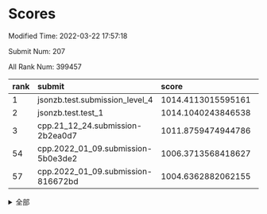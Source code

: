 # Scores

Modified Time: 2022-03-22 17:57:18

Submit Num: 207

All Rank Num: 399457

| rank |               submit               |       score        |       sigma        | pk_num |
| :--- | :--------------------------------- | :----------------- | :----------------- | :----- |
| 1    | jsonzb.test.submission_level_4     | 1014.4113015595161 | 0.8216169274631117 | 7714   |
| 2    | jsonzb.test.test_1                 | 1014.1040243846538 | 0.8434067920471853 | 7714   |
| 3    | cpp.21_12_24.submission-2b2ea0d7   | 1011.8759474944786 | 0.8004532227141169 | 7720   |
| 54   | cpp.2022_01_09.submission-5b0e3de2 | 1006.3713568418627 | 0.724053971446391  | 7720   |
| 57   | cpp.2022_01_09.submission-816672bd | 1004.6362882062155 | 0.7232718289521836 | 7725   |


<details>
<summary>全部</summary>

| rank |                 submit                 |       score        |       sigma        | pk_num |
| :--- | :------------------------------------- | :----------------- | :----------------- | :----- |
| 1    | jsonzb.test.submission_level_4         | 1014.4113015595161 | 0.8216169274631117 | 7714   |
| 2    | jsonzb.test.test_1                     | 1014.1040243846538 | 0.8434067920471853 | 7714   |
| 3    | cpp.21_12_24.submission-2b2ea0d7       | 1011.8759474944786 | 0.8004532227141169 | 7720   |
| 4    | gobigger.level_3.submission_level_3_24 | 1011.6473321417404 | 0.7455992298790793 | 7723   |
| 5    | gobigger.level_3.submission_level_3_33 | 1011.5449169884747 | 0.7787742326350845 | 7722   |
| 6    | gobigger.level_3.submission_level_3_39 | 1011.347985470798  | 0.7793690506119907 | 7719   |
| 7    | gobigger.level_3.submission_level_3_40 | 1011.295829895075  | 0.783411374394815  | 7715   |
| 8    | gobigger.level_3.submission_level_3_43 | 1011.25638215323   | 0.7734504438488816 | 7718   |
| 9    | gobigger.level_3.submission_level_3_44 | 1011.1781025600704 | 0.7806891218421917 | 7723   |
| 10   | gobigger.level_3.submission_level_3_21 | 1011.1497091649793 | 0.7842101406767226 | 7717   |
| 11   | gobigger.level_3.submission_level_3_10 | 1011.0791103521035 | 0.7732546360195747 | 7715   |
| 12   | gobigger.level_3.submission_level_3_37 | 1010.956684103924  | 0.7864491141788598 | 7714   |
| 13   | gobigger.level_3.submission_level_3_30 | 1010.8149383238149 | 0.7696638116652051 | 7718   |
| 14   | gobigger.level_3.submission_level_3_18 | 1010.7415139592856 | 0.7535099377698282 | 7721   |
| 15   | gobigger.level_3.submission_level_3_5  | 1010.6925269847576 | 0.7528679088161834 | 7720   |
| 16   | gobigger.level_3.submission_level_3_29 | 1010.6708415227474 | 0.7675875990885037 | 7721   |
| 17   | gobigger.level_3.submission_level_3_3  | 1010.5769971938497 | 0.7563253703720368 | 7722   |
| 18   | gobigger.level_3.submission_level_3_36 | 1010.5566710016572 | 0.7431840735118951 | 7716   |
| 19   | gobigger.level_3.submission_level_3_46 | 1010.5432531637484 | 0.7770735204324923 | 7721   |
| 20   | gobigger.level_3.submission_level_3_6  | 1010.3941567447342 | 0.7729187385966763 | 7718   |
| 21   | gobigger.level_3.submission_level_3_7  | 1010.2858358527344 | 0.7795429816736074 | 7725   |
| 22   | gobigger.level_3.submission_level_3_27 | 1010.2551149443112 | 0.7410618231800928 | 7725   |
| 23   | gobigger.level_3.submission_level_3_23 | 1010.1437076533365 | 0.7720728061943757 | 7718   |
| 24   | gobigger.level_3.submission_level_3_42 | 1010.1090482254307 | 0.7838620786863805 | 7716   |
| 25   | gobigger.level_3.submission_level_3_22 | 1010.0971187875963 | 0.7734200718209294 | 7723   |
| 26   | gobigger.level_3.submission_level_3_17 | 1010.0448520110663 | 0.7478350916172919 | 7717   |
| 27   | gobigger.level_3.submission_level_3_35 | 1010.0278935523571 | 0.7584956567006115 | 7721   |
| 28   | gobigger.level_3.submission_level_3_26 | 1009.9950974119574 | 0.7543923809760772 | 7718   |
| 29   | gobigger.level_3.submission_level_3_0  | 1009.929514037922  | 0.7507983119303752 | 7715   |
| 30   | gobigger.level_3.submission_level_3_9  | 1009.9133681515751 | 0.73628798699148   | 7721   |
| 31   | gobigger.level_3.submission_level_3_47 | 1009.855106991838  | 0.7539549837830448 | 7719   |
| 32   | gobigger.level_3.submission_level_3_34 | 1009.7902749228653 | 0.7677242834783843 | 7721   |
| 33   | gobigger.level_3.submission_level_3_20 | 1009.7571465428384 | 0.7361302127270666 | 7725   |
| 34   | gobigger.level_3.submission_level_3_19 | 1009.6991744685885 | 0.7799123504495692 | 7717   |
| 35   | gobigger.level_3.submission_level_3_28 | 1009.6815727580946 | 0.7554246471084783 | 7717   |
| 36   | gobigger.level_3.submission_level_3_1  | 1009.6567976712455 | 0.7637856836943312 | 7717   |
| 37   | gobigger.level_3.submission_level_3_13 | 1009.6403322663634 | 0.7500588661974937 | 7718   |
| 38   | gobigger.level_3.submission_level_3_48 | 1009.5296444336533 | 0.752452872916331  | 7716   |
| 39   | gobigger.level_3.submission_level_3_25 | 1009.4398454563878 | 0.7499960809143905 | 7718   |
| 40   | gobigger.level_3.submission_level_3_11 | 1009.4393349502589 | 0.7554512930564729 | 7725   |
| 41   | gobigger.level_3.submission_level_3_31 | 1009.4380331497732 | 0.7471308309596113 | 7722   |
| 42   | gobigger.level_3.submission_level_3_49 | 1009.4087400224067 | 0.7465285883710367 | 7717   |
| 43   | gobigger.level_3.submission_level_3_4  | 1009.3638290309772 | 0.7381587282485425 | 7718   |
| 44   | gobigger.level_3.submission_level_3_16 | 1009.3309780168357 | 0.7454475528119632 | 7717   |
| 45   | gobigger.level_3.submission_level_3_15 | 1009.3196070575623 | 0.7490450034446671 | 7721   |
| 46   | gobigger.level_3.submission_level_3_14 | 1009.2870659953867 | 0.7556304738802682 | 7718   |
| 47   | gobigger.level_3.submission_level_3_2  | 1009.2823591944993 | 0.7471856970539784 | 7716   |
| 48   | gobigger.level_3.submission_level_3_12 | 1009.2813701840989 | 0.7381653155677085 | 7716   |
| 49   | gobigger.level_3.submission_level_3_41 | 1009.2776396317875 | 0.7453809264766305 | 7716   |
| 50   | gobigger.level_3.submission_level_3_32 | 1008.9730316734598 | 0.7461004549915894 | 7725   |
| 51   | gobigger.level_3.submission_level_3_38 | 1008.8065617648955 | 0.7409689532666534 | 7719   |
| 52   | gobigger.level_3.submission_level_3_45 | 1008.6073031281343 | 0.7438047898485883 | 7719   |
| 53   | gobigger.level_3.submission_level_3_8  | 1008.2369960204819 | 0.7485676123900862 | 7712   |
| 54   | cpp.2022_01_09.submission-5b0e3de2     | 1006.3713568418627 | 0.724053971446391  | 7720   |
| 55   | gobigger.level_1.submission_level_1_30 | 1005.0551138691787 | 0.7216566405766206 | 7715   |
| 56   | gobigger.level_1.submission_level_1_16 | 1004.8245113463572 | 0.7373921461291456 | 7719   |
| 57   | cpp.2022_01_09.submission-816672bd     | 1004.6362882062155 | 0.7232718289521836 | 7725   |
| 58   | gobigger.level_1.submission_level_1_24 | 1004.560145715919  | 0.7310515594186122 | 7718   |
| 59   | gobigger.level_1.submission_level_1_36 | 1004.4711959810782 | 0.7093580706124943 | 7722   |
| 60   | gobigger.level_1.submission_level_1_22 | 1004.2846925502514 | 0.7227636402028049 | 7717   |
| 61   | gobigger.level_1.submission_level_1_28 | 1004.2646761555777 | 0.7286118208010346 | 7714   |
| 62   | gobigger.level_1.submission_level_1_21 | 1004.1037195367682 | 0.7257840444514244 | 7716   |
| 63   | gobigger.level_1.submission_level_1_9  | 1004.0762360322126 | 0.7149346474124724 | 7721   |
| 64   | gobigger.level_1.submission_level_1_35 | 1004.0548433766204 | 0.7185810026929685 | 7718   |
| 65   | gobigger.level_1.submission_level_1_7  | 1004.0321104093289 | 0.7128329323196678 | 7717   |
| 66   | gobigger.level_1.submission_level_1_12 | 1003.9637153640425 | 0.7210789297857506 | 7716   |
| 67   | gobigger.level_1.submission_level_1_15 | 1003.9605093575445 | 0.7159255967598132 | 7724   |
| 68   | gobigger.level_1.submission_level_1_8  | 1003.9137385595997 | 0.7066243832432269 | 7721   |
| 69   | gobigger.level_1.submission_level_1_41 | 1003.9053894854356 | 0.7240683776883688 | 7716   |
| 70   | gobigger.level_1.submission_level_1_49 | 1003.716461765369  | 0.712251814804758  | 7721   |
| 71   | gobigger.level_1.submission_level_1_1  | 1003.5669536071298 | 0.7095061643698711 | 7719   |
| 72   | gobigger.level_1.submission_level_1_17 | 1003.5499321030072 | 0.7106660025321113 | 7718   |
| 73   | gobigger.level_1.submission_level_1_38 | 1003.5410325206375 | 0.7184922352290867 | 7721   |
| 74   | gobigger.level_1.submission_level_1_4  | 1003.4718986553298 | 0.714964483584182  | 7718   |
| 75   | gobigger.level_1.submission_level_1_14 | 1003.4702506839011 | 0.7157890166320123 | 7721   |
| 76   | gobigger.level_1.submission_level_1_29 | 1003.4032580560628 | 0.7286680667150949 | 7722   |
| 77   | gobigger.level_1.submission_level_1_37 | 1003.384782835324  | 0.7045340446977538 | 7719   |
| 78   | gobigger.level_1.submission_level_1_11 | 1003.3791111889584 | 0.7191383261547643 | 7711   |
| 79   | gobigger.level_1.submission_level_1_20 | 1003.3163511561883 | 0.719575253254762  | 7716   |
| 80   | gobigger.level_1.submission_level_1_23 | 1003.3093539516569 | 0.7102311724011612 | 7721   |
| 81   | gobigger.level_1.submission_level_1_48 | 1003.2472440434481 | 0.7221940453187756 | 7718   |
| 82   | gobigger.level_1.submission_level_1_43 | 1003.2235728532987 | 0.7128692112386805 | 7718   |
| 83   | gobigger.level_1.submission_level_1_26 | 1003.1379074331965 | 0.7338795545347756 | 7719   |
| 84   | gobigger.level_1.submission_level_1_42 | 1003.0790524018909 | 0.7142710173399766 | 7718   |
| 85   | gobigger.level_1.submission_level_1_34 | 1003.0636378967982 | 0.7231095981674515 | 7717   |
| 86   | gobigger.level_1.submission_level_1_3  | 1003.0247173827049 | 0.717497227909646  | 7721   |
| 87   | gobigger.level_1.submission_level_1_19 | 1003.024553599348  | 0.7270825171002196 | 7718   |
| 88   | gobigger.level_1.submission_level_1_44 | 1002.9266624681496 | 0.713149407945182  | 7716   |
| 89   | gobigger.level_1.submission_level_1_47 | 1002.8763370576988 | 0.72538922191456   | 7717   |
| 90   | gobigger.level_1.submission_level_1_6  | 1002.8062486991306 | 0.7076734711688303 | 7721   |
| 91   | gobigger.level_1.submission_level_1_25 | 1002.7532527820659 | 0.7168200192208585 | 7714   |
| 92   | gobigger.level_1.submission_level_1_10 | 1002.7118171211562 | 0.7124233748998255 | 7717   |
| 93   | gobigger.level_1.submission_level_1_5  | 1002.550655763437  | 0.7146208502362053 | 7717   |
| 94   | gobigger.level_1.submission_level_1_33 | 1002.4396340419266 | 0.7133691898996112 | 7718   |
| 95   | gobigger.level_1.submission_level_1_32 | 1002.4030213463583 | 0.7105295095568621 | 7720   |
| 96   | gobigger.level_1.submission_level_1_46 | 1002.3832315152706 | 0.7100863821521847 | 7721   |
| 97   | gobigger.level_1.submission_level_1_13 | 1002.3754756561004 | 0.7262498253496203 | 7723   |
| 98   | gobigger.level_1.submission_level_1_0  | 1002.3392550242453 | 0.7088408943013804 | 7721   |
| 99   | gobigger.level_1.submission_level_1_31 | 1002.32256358111   | 0.7197662885852265 | 7715   |
| 100  | gobigger.level_1.submission_level_1_27 | 1002.3218580173408 | 0.7161288685861219 | 7718   |
| 101  | gobigger.level_1.submission_level_1_2  | 1002.2294127306526 | 0.7202629899923547 | 7720   |
| 102  | gobigger.level_1.submission_level_1_45 | 1002.1614337821471 | 0.7078037970944968 | 7718   |
| 103  | gobigger.level_1.submission_level_1_39 | 1001.6855502448373 | 0.7047891316905389 | 7720   |
| 104  | gobigger.level_1.submission_level_1_40 | 1001.6245117370642 | 0.7096774386911856 | 7719   |
| 105  | gobigger.level_1.submission_level_1_18 | 1001.2997492100633 | 0.7081321827523219 | 7722   |
| 106  | gobigger.random.submission_random_43   | 997.7273730384085  | 0.6981192525190943 | 7722   |
| 107  | gobigger.random.submission_random_19   | 997.4205052912932  | 0.7106631874078247 | 7720   |
| 108  | gobigger.random.submission_random_1    | 997.3045896900052  | 0.7162786365867984 | 7718   |
| 109  | gobigger.random.submission_random_45   | 997.2627777845606  | 0.7120884589901687 | 7719   |
| 110  | gobigger.random.submission_random_28   | 996.9877211634243  | 0.7016609761857974 | 7721   |
| 111  | gobigger.random.submission_random_29   | 996.9171909941501  | 0.7096598573308086 | 7720   |
| 112  | gobigger.random.submission_random_40   | 996.8563204529531  | 0.7386803587268835 | 7723   |
| 113  | gobigger.random.submission_random_21   | 996.7805394139425  | 0.7036250961822245 | 7726   |
| 114  | gobigger.random.submission_random_47   | 996.6796165534904  | 0.715020249598964  | 7720   |
| 115  | gobigger.random.submission_random_49   | 996.6164508679467  | 0.6947422327220204 | 7718   |
| 116  | gobigger.random.submission_random_2    | 996.5930927409393  | 0.7062307996861964 | 7718   |
| 117  | gobigger.random.submission_random_3    | 996.5924833598024  | 0.7133077298959292 | 7718   |
| 118  | gobigger.random.submission_random_26   | 996.4970116133557  | 0.7237236707755752 | 7725   |
| 119  | gobigger.random.submission_random_10   | 996.3142774584509  | 0.7249317959318552 | 7720   |
| 120  | gobigger.random.submission_random_18   | 996.2981159341781  | 0.7048756005442357 | 7714   |
| 121  | gobigger.random.submission_random_48   | 996.2935363759785  | 0.7117180678732314 | 7721   |
| 122  | gobigger.random.submission_random_38   | 996.1628493943813  | 0.7099939430199662 | 7718   |
| 123  | gobigger.random.submission_random_5    | 996.1354486456436  | 0.7190464467789015 | 7723   |
| 124  | gobigger.random.submission_random_17   | 996.1225304216537  | 0.7122814270598892 | 7718   |
| 125  | gobigger.random.submission_random_46   | 996.0853411656025  | 0.71150963475389   | 7727   |
| 126  | gobigger.random.submission_random_31   | 996.0551204113304  | 0.7041844608070605 | 7721   |
| 127  | gobigger.random.submission_random_14   | 996.0398021252948  | 0.7212151206132699 | 7718   |
| 128  | gobigger.random.submission_random_8    | 995.9861628398257  | 0.700248401203019  | 7717   |
| 129  | gobigger.random.submission_random_4    | 995.9622425184601  | 0.7133159993546656 | 7721   |
| 130  | gobigger.random.submission_random_16   | 995.9505131980548  | 0.7041038857462276 | 7723   |
| 131  | gobigger.random.submission_random_41   | 995.9426262505544  | 0.7080469302802723 | 7714   |
| 132  | gobigger.random.submission_random_32   | 995.9325093875519  | 0.703040094740217  | 7715   |
| 133  | gobigger.random.submission_random_22   | 995.9225006586574  | 0.7067080477468929 | 7714   |
| 134  | gobigger.random.submission_random_27   | 995.7857805065355  | 0.7119847794426245 | 7721   |
| 135  | gobigger.random.submission_random_44   | 995.7329304266015  | 0.7098633491572666 | 7717   |
| 136  | gobigger.random.submission_random_42   | 995.653650370367   | 0.7111123338310715 | 7717   |
| 137  | gobigger.random.submission_random_35   | 995.6261815554493  | 0.7138586755758197 | 7719   |
| 138  | gobigger.random.submission_random_15   | 995.6064494966668  | 0.7071729954514049 | 7719   |
| 139  | gobigger.random.submission_random_36   | 995.5965529614448  | 0.703720841795392  | 7716   |
| 140  | gobigger.random.submission_random_13   | 995.4759950820668  | 0.719555813443769  | 7719   |
| 141  | gobigger.random.submission_random_20   | 995.4582254714586  | 0.70070150467248   | 7716   |
| 142  | gobigger.random.submission_random_9    | 995.3942241992959  | 0.7068987902482878 | 7720   |
| 143  | gobigger.random.submission_random_12   | 995.3936521094395  | 0.7072014777173149 | 7722   |
| 144  | gobigger.random.submission_random_33   | 995.3714695614311  | 0.7139373490923752 | 7717   |
| 145  | gobigger.random.submission_random_7    | 995.364117823776   | 0.7238760152566381 | 7729   |
| 146  | gobigger.random.submission_random_39   | 995.3612097220831  | 0.7405217769716642 | 7718   |
| 147  | gobigger.random.submission_random_30   | 995.2836419419174  | 0.7240961944385761 | 7716   |
| 148  | gobigger.random.submission_random_37   | 995.2296891830352  | 0.730932847210629  | 7718   |
| 149  | gobigger.random.submission_random_0    | 995.2178736488303  | 0.7116166639989783 | 7719   |
| 150  | gobigger.random.submission_random_6    | 995.1311822464097  | 0.7190645795969448 | 7722   |
| 151  | gobigger.random.submission_random_34   | 995.1228614320695  | 0.7247024251956116 | 7723   |
| 152  | gobigger.random.submission_random_11   | 995.1150364550685  | 0.7085625695161912 | 7720   |
| 153  | gobigger.random.submission_random_25   | 994.8019035182547  | 0.7111282898685618 | 7715   |
| 154  | gobigger.random.submission_random_24   | 994.692111826868   | 0.7078637036330336 | 7726   |
| 155  | gobigger.level_2.submission_level_2_37 | 994.4565922650856  | 0.7285585728280299 | 7720   |
| 156  | gobigger.random.submission_random_23   | 994.3567230927042  | 0.7307510491568036 | 7723   |
| 157  | gobigger.level_2.submission_level_2_21 | 994.2055188449019  | 0.7446707573746394 | 7719   |
| 158  | gobigger.level_2.submission_level_2_36 | 994.0874423406241  | 0.7368873547191594 | 7712   |
| 159  | gobigger.level_2.submission_level_2_3  | 993.5463405036118  | 0.7287886318877862 | 7716   |
| 160  | gobigger.level_2.submission_level_2_19 | 993.4420701016783  | 0.7330802023195112 | 7719   |
| 161  | gobigger.level_2.submission_level_2_48 | 993.1843808410442  | 0.735251174419302  | 7723   |
| 162  | gobigger.level_2.submission_level_2_47 | 993.1171833979585  | 0.7367169260501214 | 7724   |
| 163  | gobigger.level_2.submission_level_2_38 | 993.0804032237963  | 0.735884584473079  | 7719   |
| 164  | gobigger.level_2.submission_level_2_42 | 993.0603114249495  | 0.7435806008521906 | 7714   |
| 165  | gobigger.level_2.submission_level_2_44 | 993.047431200055   | 0.738256665396563  | 7718   |
| 166  | gobigger.level_2.submission_level_2_41 | 992.8196085021278  | 0.7295478909707195 | 7726   |
| 167  | gobigger.level_2.submission_level_2_33 | 992.8003138553051  | 0.7389043359162089 | 7720   |
| 168  | gobigger.level_2.submission_level_2_15 | 992.5723350948432  | 0.7485240938657312 | 7717   |
| 169  | gobigger.level_2.submission_level_2_45 | 992.5481730485617  | 0.740734271333324  | 7720   |
| 170  | gobigger.level_2.submission_level_2_9  | 992.5169029018341  | 0.7358740397703297 | 7721   |
| 171  | gobigger.level_2.submission_level_2_5  | 992.455983345338   | 0.7484239465104983 | 7716   |
| 172  | gobigger.level_2.submission_level_2_32 | 992.4486778901501  | 0.7434044158794532 | 7719   |
| 173  | gobigger.level_2.submission_level_2_29 | 992.3430158544396  | 0.7376178163696818 | 7719   |
| 174  | gobigger.level_2.submission_level_2_1  | 992.3406352751191  | 0.7381356005585178 | 7718   |
| 175  | gobigger.level_2.submission_level_2_26 | 992.3401937257688  | 0.7371667259528262 | 7720   |
| 176  | gobigger.level_2.submission_level_2_40 | 992.336141704368   | 0.74725106092135   | 7719   |
| 177  | gobigger.level_2.submission_level_2_10 | 992.221263088515   | 0.743242419437453  | 7725   |
| 178  | gobigger.level_2.submission_level_2_17 | 992.1893009552684  | 0.7454249247909766 | 7720   |
| 179  | gobigger.level_2.submission_level_2_0  | 992.1728871062826  | 0.7381842168762559 | 7718   |
| 180  | gobigger.level_2.submission_level_2_31 | 992.1105089724946  | 0.7412529160961663 | 7716   |
| 181  | gobigger.level_2.submission_level_2_34 | 992.028911544234   | 0.7429919311538744 | 7720   |
| 182  | gobigger.level_2.submission_level_2_8  | 991.8543584596538  | 0.7463592224084726 | 7718   |
| 183  | gobigger.level_2.submission_level_2_27 | 991.7323221319651  | 0.7357774280487803 | 7718   |
| 184  | gobigger.level_2.submission_level_2_13 | 991.7148883900933  | 0.744342092535     | 7721   |
| 185  | gobigger.level_2.submission_level_2_24 | 991.7061173818225  | 0.7441683400439217 | 7720   |
| 186  | gobigger.level_2.submission_level_2_25 | 991.6961257274949  | 0.7508859722717901 | 7717   |
| 187  | gobigger.level_2.submission_level_2_16 | 991.6842489303967  | 0.774935660315598  | 7721   |
| 188  | gobigger.level_2.submission_level_2_7  | 991.6714138473045  | 0.7436132177511771 | 7723   |
| 189  | gobigger.level_2.submission_level_2_35 | 991.6374926097324  | 0.7402105689128021 | 7720   |
| 190  | gobigger.level_2.submission_level_2_43 | 991.6288161212321  | 0.7698186882235588 | 7719   |
| 191  | gobigger.level_2.submission_level_2_18 | 991.6271659246106  | 0.7502230063720233 | 7724   |
| 192  | gobigger.level_2.submission_level_2_2  | 991.4980992993272  | 0.7600215043362617 | 7719   |
| 193  | gobigger.level_2.submission_level_2_23 | 991.4496368953695  | 0.7475086909566889 | 7715   |
| 194  | gobigger.level_2.submission_level_2_39 | 991.4433823097064  | 0.7531925625554367 | 7718   |
| 195  | gobigger.level_2.submission_level_2_6  | 991.4250656305275  | 0.7534721171102523 | 7719   |
| 196  | gobigger.level_2.submission_level_2_11 | 991.4183790148853  | 0.73295715595801   | 7717   |
| 197  | gobigger.level_2.submission_level_2_30 | 991.4103901321976  | 0.7621200072976797 | 7718   |
| 198  | gobigger.level_2.submission_level_2_14 | 991.3564111476305  | 0.7566147132087598 | 7717   |
| 199  | gobigger.level_2.submission_level_2_4  | 991.2172307977226  | 0.7439070866482891 | 7713   |
| 200  | gobigger.level_2.submission_level_2_49 | 991.044623893795   | 0.7521449105413678 | 7715   |
| 201  | gobigger.level_2.submission_level_2_22 | 990.8938308659307  | 0.7460635500617491 | 7717   |
| 202  | gobigger.level_2.submission_level_2_20 | 990.6847908534068  | 0.7712399479075117 | 7715   |
| 203  | gobigger.level_2.submission_level_2_12 | 990.3939051574067  | 0.7631105050375112 | 7719   |
| 204  | gobigger.level_2.submission_level_2_46 | 990.2693686313839  | 0.7664857819290302 | 7718   |
| 205  | gobigger.level_2.submission_level_2_28 | 989.5405488318752  | 0.7683417182364409 | 7720   |
| 206  | gobigger.none.submission_none_0        | 977.2639876311074  | 1.354717551461398  | 7722   |
| 207  | gobigger.none.submission_none_1        | 976.3131510313544  | 1.5027047899569548 | 7715   |

</details>
